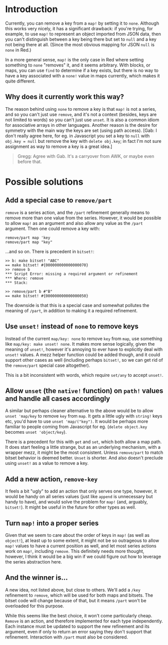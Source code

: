 # Introduction

Currently, you can remove a key from a `map!` by setting it to `none`. Although this works very nicely, it has a significant drawback: if you're trying, for example, to use `map!` to represent an object imported from JSON data, then you can't distinguish between a key being there but set to `null` and a key not being there at all. (Since the most obvious mapping for JSON `null` is `none` in Red.)

In a more general sense, `map!` is the only case in Red where setting something to `none` "removes" it, and it seems arbitrary. With blocks, or maps, you can use `find` to determine if a key exists, but there is no way to have a key associated with a `none!` value in maps currently, which makes it quite different.

## Why does it currently work this way?

The reason behind using `none` to remove a key is that `map!` is not a series, and so you can't just use `remove`, and it's not a context (besides, keys are not limited to words) so you can't just use `unset`. It is also a common idiom for associative arrays in other languages. Another reason is the desire for symmetry with the main way the keys are set (using path access). [Gab: I don't really agree here, for eg. in Javascript you set a key to `null` with `obj.key = null` but remove the key with `delete obj.key`; in fact I'm not sure assignment as way to remove a key is a great idea.]

> Gregg: Agree with Gab. It's a carryover from AWK, or maybe even before that.

# Possible solutions

## Add a special case to `remove/part`

`remove` is a series action, and the `/part` refinement generally means to remove more than one value from the series. However, it would be possible to allow `map!` as an argument and also allow any value as the `/part` argument. Then one could remove a key with:

```red
remove/part map 'key
remove/part map "key"
```

...and so on. There is precedent in `bitset!`:

```red
>> b: make bitset! "ABC"
== make bitset! #{000000000000000070}
>> remove b
*** Script Error: missing a required argument or refinement
*** Where: remove
*** Stack:  

>> remove/part b #"B"
== make bitset! #{000000000000000050}
```

The downside is that this is a special case and somewhat pollutes the meaning of `/part`, in addition to making it a required refinement.

## Use `unset!` instead of `none` to remove keys

Instead of the current `map/key: none` to remove `key` from `map`, use something like `map/key: make unset! none`. It makes more sense logically, given the meaning of `unset!`, however it's annoying to ever have to explicitly deal with `unset!` values. A mezz helper function could be added though, and it could support other cases as well (including perhaps `bitset!`, so we can get rid of the `remove/part` special case altogether).

This is a bit inconsistent with words, which require `set/any` to accept `unset!`.

## Allow `unset` (the `native!` function) on `path!` values and handle all cases accordingly

A similar but perhaps cleaner alternative to the above would be to allow `unset 'map/key` to remove `key` from `map`. It gets a little ugly with `string!` keys etc, you'd have to use `unset 'map/("key")`. It would be perhaps more familiar to people coming from Javascript for eg. (`delete object.key` becomes `unset 'object/key`).

There is a precedent for this with `get` and `set`, which both allow a map path. It does start feeling a little strange, but as an underlying mechanism, with a wrapper mezz, it might be the most consistent. Unless `remove/part` to match bitset behavior is deemed better. `Unset` is shorter. And also doesn't preclude using `unset!` as a value to remove a key.

## Add a new action, `remove-key`

It feels a bit "ugly" to add an action that only serves one type, however, it would be handy on all series values (just like `append` is unnecessary but handy to have), and would solve the problem for `map!` (and, arguably, `bitset!`). It might be useful in the future for other types as well.

## Turn `map!` into a proper series

Given that we seem to care about the order of keys in `map!` (as well as `object!`), at least up to some extent, it might not be so outrageous to allow `map!` values to have a current position as well, and let most series actions work on `map!`, including `remove`. This definitely needs more thought, however, I think it would be a big win if we could figure out how to leverage the series abstraction here.

## And the winner is...

A new idea, not listed above, but close to others. We'll add a `/key` refinement to `remove`, which will be used for both maps and bitsets. The bitset code will change because of that, but it means `/part` won't be overloaded for this purpose. 

While this seems like the best choice, it won't come particularly cheap. `Remove` is an action, and therefore implemented for each type independently. Each instance must be updated to support the new refinement and its argument, even if only to return an error saying they don't support that refinement. Interaction with `/part` must also be considered.